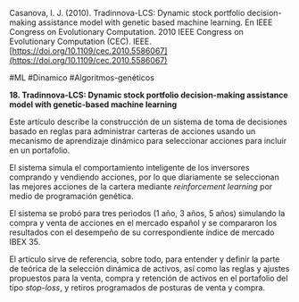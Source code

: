Casanova, I. J. (2010). Tradinnova-LCS: Dynamic stock portfolio decision-making assistance model with genetic based machine learning. En IEEE Congress on Evolutionary Computation. 2010 IEEE Congress on Evolutionary Computation (CEC). IEEE. [https://doi.org/10.1109/cec.2010.5586067](https://doi.org/10.1109/cec.2010.5586067)

#ML  #Dinamico #Algoritmos-genéticos

**18. Tradinnova-LCS: Dynamic stock portfolio decision-making assistance model with genetic-based machine learning**

Este artículo describe la construcción de un sistema de toma de decisiones basado en reglas para administrar carteras de acciones usando un mecanismo de aprendizaje dinámico para seleccionar acciones para incluir en un portafolio.

El sistema simula el comportamiento inteligente de los inversores comprando y vendiendo acciones, por lo que diariamente se seleccionan las mejores acciones de la cartera mediante _reinforcement learning_ por medio de programación genética.

El sistema se probó para tres periodos (1 año, 3 años, 5 años) simulando la compra y venta de acciones en el mercado español y se compararon los resultados con el desempeño de su correspondiente índice de mercado IBEX 35.

El artículo sirve de referencia, sobre todo, para entender y definir la parte de teórica de la selección dinámica de activos, así como las reglas y ajustes propuestos para la venta, compra y retención de activos en el portafolio del tipo _stop-loss_, y retiros programados de posturas de venta y compra.
